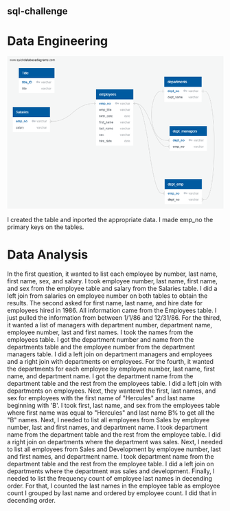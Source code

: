 ## sql-challenge

# Data Engineering

![](Images/ERD.png)

I created the table and inported the appropriate data. I made emp_no the primary keys on the tables. 

# Data Analysis

In the first question, it wanted to list each employee by number, last name, first name, sex, and salary.  I took employee number, last name, first name, and sex from the employee table and salary from the Salaries table. I did a left join from salaries on employee number on both tables to obtain the results.  The second asked for first name, last name, and hire date for employees hired in 1986. All information came from the Employees table. I just pulled the information from between 1/1/86 and 12/31/86. For the thired, it wanted a list of managers with department number, department name, employee number, last and first names.  I took the names from the employees table. I got the department number and name from the departments table and the employee number from the department managers table.  I did a left join on department managers and employees and a right join with departments on employees.  For the fourth, it wanted the departments for each employee by employee number, last name, first name, and department name. I got the department name from the department table and the rest from the employees table.  I did a left join with departments on employees.  Next, they wantewd the first, last names, and sex for employees with the first name of "Hercules" and last name beginning with 'B'.  I took first, last name, and sex from the employees table where first name was equal to "Hercules" and last name B% to get all the "B" names. Next, I needed to list all employees from Sales by employee number, last and first names, and department name. I took department name from the department table and the rest from the employee table.  I did a right join on departments where the department was sales. Next, I needed to list all employees from Sales and Development by employee number, last and first names, and department name. I took department name from the department table and the rest from the employee table.  I did a left join on departments where the department was sales and development. Finally, I needed to list the frequency count of employee last names in decending order.  For that, I counted the last names in the employee table as employee count I grouped by last name and ordered by employee count. I did that in decending order.


